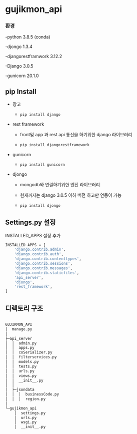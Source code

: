 # gujikmon_api



### 환경

-python 3.8.5 (conda)

-djongo 1.3.4

-djangorestframwork 3.12.2

-Django 3.0.5

-gunicorn 20.1.0



## pip Install

- 장고

  - ```bash
    pip install django
    ```

- rest framework

  - front및 app 과 rest api 통신을 하기위한 django 라이브러리

  - ```bash
    pip install djangorestframework
    ```

- gunicorn

  - ```bash
    pip install gunicorn
    ```

- djongo

  - mongodb와 연결하기위한 엔진 라이브러리

  - 현재까지는 django 3.0.5 이하 버전 하고만 연동이 가능 
  
  - ```bash
    pip install djongo
    ```



## Settings.py 설정



INSTALLED_APPS 설정 추가

```python
INSTALLED_APPS = [
    'django.contrib.admin',
    'django.contrib.auth',
    'django.contrib.contenttypes',
    'django.contrib.sessions',
    'django.contrib.messages',
    'django.contrib.staticfiles',
    'api_server', 
    'djongo',
    'rest_framework',
]
```





## 디렉토리 구조

```bash

GUJIKMON_API
│  manage.py
│
├─api_server
│  │  admin.py
│  │  apps.py
│  │  coSerializer.py
│  │  filterservices.py
│  │  models.py
│  │  tests.py
│  │  urls.py
│  │  views.py
│  │  __init__.py
│  │
│  ├─jsondata
│  │  │  businessCode.py
│  │  │  region.py
│
└─gujikmon_api
    │  settings.py
    │  urls.py
    │  wsgi.py
    │  __init__.py
```

